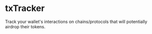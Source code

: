 # txTracker
Track your wallet's interactions on chains/protocols that will potentially airdrop their tokens.
